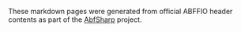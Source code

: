 These markdown pages were generated from official ABFFIO header contents as part of the [AbfSharp](https://github.com/swharden/ABFsharp) project.